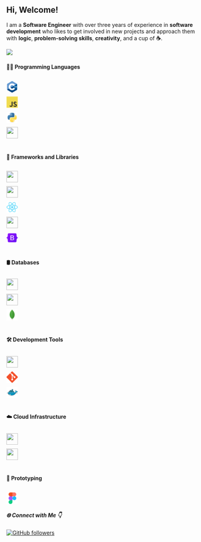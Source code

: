 <h2>  Hi, Welcome!  </h2> 

<p>I am a <strong>Software Engineer</strong> with over three years of experience in <strong>software development</strong> who likes to get involved in new projects and approach them with <strong>logic</strong>, <strong>problem-solving skills</strong>, <strong>creativity</strong>, and a cup of <strong>☕</strong>.</p>


<img src="https://github.com/AdrianRvzz/AdrianRvzz/assets/101829447/5f3ffd95-6ce4-410a-9038-8977895d0e73" style="height:200px;"  >




<!--<span style="dispay:flex; justify-content:end;"> "If you can imagine it, you can program it" <a href="https://twitter.com/AlejandroMTSA">-Alejandro Taboada</a></span>-->


<div style="display: flex; flex-direction: column; gap: 20px;">

  <div style="display: flex; flex-direction: column; gap: 10px;">
    <h4>👨‍💻 Programming Languages</h4>
    <img src="https://raw.githubusercontent.com/devicons/devicon/master/icons/cplusplus/cplusplus-original.svg" width="30" height="30"> 
    <img src="https://raw.githubusercontent.com/devicons/devicon/master/icons/javascript/javascript-original.svg" width="30" height="30"> 
    <img src="https://raw.githubusercontent.com/devicons/devicon/master/icons/python/python-original.svg" width="30" height="30"> 
    <img src="https://cdn.jsdelivr.net/gh/devicons/devicon@latest/icons/dart/dart-original.svg" width="30" height="30" />

  </div>

  <div style="display: flex; flex-direction: column; gap: 10px;">
    <h4>🚀 Frameworks and Libraries</h4>
    <img src="https://cdn.jsdelivr.net/gh/devicons/devicon/icons/nextjs/nextjs-original.svg" width="30" height="30" />
    <img src="https://cdn.jsdelivr.net/gh/devicons/devicon/icons/nodejs/nodejs-original.svg" width="30" height="30" />
    <img src="https://raw.githubusercontent.com/devicons/devicon/master/icons/react/react-original.svg" width="30" height="30"> 
    <img src="https://cdn.jsdelivr.net/gh/devicons/devicon/icons/django/django-plain.svg" width="30" height="30"> 
    <img src="https://raw.githubusercontent.com/devicons/devicon/master/icons/bootstrap/bootstrap-original.svg" width="30" height="30"> 
  </div>

  <div style="display: flex; flex-direction: column; gap: 10px;">
    <h4>🛢️ Databases</h4>
    <img src="https://cdn.jsdelivr.net/gh/devicons/devicon@latest/icons/postgresql/postgresql-original.svg" width="30" height="30" />
    <img src="https://cdn.jsdelivr.net/gh/devicons/devicon/icons/firebase/firebase-plain.svg" width="30" height="30"> 
    <img src="https://raw.githubusercontent.com/devicons/devicon/master/icons/mongodb/mongodb-original.svg" width="30" height="30">
  </div>

  <div style="display: flex; flex-direction: column; gap: 10px;">
    <h4>🛠️ Development Tools</h4>
    <img src="https://cdn.jsdelivr.net/gh/devicons/devicon@latest/icons/jira/jira-original.svg" width="30" height="30" />
    <img src="https://raw.githubusercontent.com/devicons/devicon/master/icons/git/git-original.svg" width="30" height="30"> 
    <img src="https://raw.githubusercontent.com/devicons/devicon/master/icons/docker/docker-original.svg" width="30" height="30"> 
  </div>


  <div style="display: flex; flex-direction: column; gap: 10px;">
    <h4>☁️ Cloud Infrastructure</h4>
    <img src="https://cdn.jsdelivr.net/gh/devicons/devicon@latest/icons/amazonwebservices/amazonwebservices-original-wordmark.svg" width="30" height="30" />
    <img src="https://cdn.jsdelivr.net/gh/devicons/devicon/icons/googlecloud/googlecloud-original.svg" width="30" height="30" />
  </div>


  <div style="display: flex; flex-direction: column; gap: 10px;">
    <h4>🎨 Prototyping</h4>
    <img src="https://raw.githubusercontent.com/devicons/devicon/master/icons/figma/figma-original.svg" width="30" height="30"> 
   
  </div>

  
</div>



<h5><i>🌐 Connect with Me 👇</i></h5>
    
  [![GitHub followers](https://img.shields.io/github/followers/AdrianRvzz?label=Follow%20Me%20on%20GitHub&style=social)](https://github.com/AdrianRvzz)

